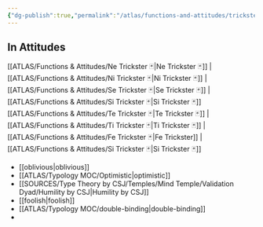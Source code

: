 ```yaml
---
{"dg-publish":true,"permalink":"/atlas/functions-and-attitudes/trickster/"}
---
```



## In Attitudes
[[ATLAS/Functions & Attitudes/Ne Trickster 🃏\|Ne Trickster 🃏]] | [[ATLAS/Functions & Attitudes/Ni Trickster 🃏\|Ni Trickster 🃏]] | [[ATLAS/Functions & Attitudes/Se Trickster 🃏\|Se Trickster 🃏]] | [[ATLAS/Functions & Attitudes/Si Trickster 🃏\|Si Trickster 🃏]]
[[ATLAS/Functions & Attitudes/Te Trickster 🃏\|Te Trickster 🃏]] | [[ATLAS/Functions & Attitudes/Ti Trickster 🃏\|Ti Trickster 🃏]] | [[ATLAS/Functions & Attitudes/Fe Trickster 🃏\|Fe Trickster]] | [[ATLAS/Functions & Attitudes/Si Trickster 🃏\|Si Trickster 🃏]]



- [[oblivious\|oblivious]]
- [[ATLAS/Typology MOC/Optimistic\|optimistic]]
- [[SOURCES/Type Theory by CSJ/Temples/Mind Temple/Validation Dyad/Humility by CSJ\|Humility by CSJ]]
- [[foolish\|foolish]]
- [[ATLAS/Typology MOC/double-binding\|double-binding]]
- 